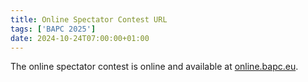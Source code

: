 ```yaml
---
title: Online Spectator Contest URL
tags: ['BAPC 2025']
date: 2024-10-24T07:00:00+01:00
---
```

The online spectator contest is online and available at [online.bapc.eu](https://online.bapc.eu/public).
